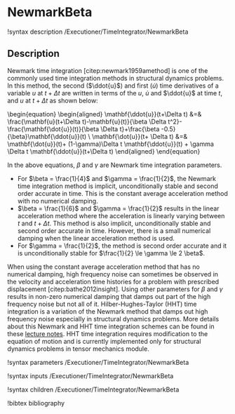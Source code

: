 # NewmarkBeta

!syntax description /Executioner/TimeIntegrator/NewmarkBeta

## Description

Newmark time integration [citep:newmark1959amethod] is one of the commonly used time integration methods in structural dynamics problems. In this method, the second ($\ddot{u}$) and first ($\dot{u}$) time derivatives of a variable $u$ at $t+\Delta t$ are written in terms of the $u$, $\dot{u}$ and $\ddot{u}$ at time $t$, and $u$ at $t+\Delta t$ as shown below:

\begin{equation}
\begin{aligned}
\mathbf{\ddot{u}}(t+\Delta t) &=& \frac{\mathbf{u}(t+\Delta t)-\mathbf{u}(t)}{\beta \Delta t^2}- \frac{\mathbf{\dot{u}}(t)}{\beta \Delta t}+\frac{\beta -0.5}{\beta}\mathbf{\ddot{u}}(t) \\
\mathbf{\dot{u}}(t+ \Delta t) &=& \mathbf{\dot{u}}(t)+ (1-\gamma)\Delta t \mathbf{\ddot{u}}(t) + \gamma \Delta t \mathbf{\ddot{u}}(t+\Delta t)
\end{aligned}
\end{equation}

In the above equations, $\beta$ and $\gamma$ are Newmark time integration parameters.

- For $\beta = \frac{1}{4}$ and $\gamma = \frac{1}{2}$, the Newmark time integration method is implicit, unconditionally stable and second order accurate in time. This is the constant average acceleration method with no numerical damping.
- $\beta = \frac{1}{6}$ and $\gamma = \frac{1}{2}$ results in the linear acceleration method where the acceleration is linearly varying between $t$ and $t+\Delta t$. This method is also implicit, unconditionally stable and second order accurate in time. However, there is a small numerical damping when the linear acceleration method is used.
- For $\gamma = \frac{1}{2}$, the method is second order accurate and it is unconditionally stable for $\frac{1}{2} \le \gamma \le 2 \beta$.

When using the constant average acceleration method that has no numerical damping, high frequency noise can sometimes be observed in the velocity and acceleration time histories for a problem with prescribed displacement  [citep:bathe2012insight]. Using other parameters for $\beta$ and $\gamma$ results in non-zero numerical damping that damps out part of the high frequency noise but not all of it. Hilber-Hughes-Taylor (HHT) time integration is a variation of the Newmark method that damps out high frequency noise especially in structural dynamics problems. More details about this Newmark and HHT time integration schemes can be found in these [lecture notes](http://people.duke.edu/~hpgavin/cee541/NumericalIntegration.pdf). HHT time integration requires modification to the equation of motion and is currently implemented only for structural dynamics problems in tensor mechanics module.

!syntax parameters /Executioner/TimeIntegrator/NewmarkBeta

!syntax inputs /Executioner/TimeIntegrator/NewmarkBeta

!syntax children /Executioner/TimeIntegrator/NewmarkBeta

!bibtex bibliography
